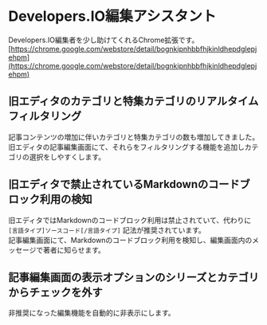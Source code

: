 # Developers.IO編集アシスタント

Developers.IO編集者を少し助けてくれるChrome拡張です。
[https://chrome.google.com/webstore/detail/bognkipnhbbfhjkinldhepdglepjehpm](https://chrome.google.com/webstore/detail/bognkipnhbbfhjkinldhepdglepjehpm)

## 旧エディタのカテゴリと特集カテゴリのリアルタイムフィルタリング
記事コンテンツの増加に伴いカテゴリと特集カテゴリの数も増加してきました。  
旧エディタの記事編集画面にて、それらをフィルタリングする機能を追加しカテゴリの選択をしやすくします。

## 旧エディタで禁止されているMarkdownのコードブロック利用の検知
旧エディタではMarkdownのコードブロック利用は禁止されていて、代わりに `[言語タイプ]ソースコード[/言語タイプ]` 記法が推奨されています。  
記事編集画面にて、Markdownのコードブロック利用を検知し、編集画面内のメッセージで著者に知らせます。

## 記事編集画面の表示オプションのシリーズとカテゴリからチェックを外す
非推奨になった編集機能を自動的に非表示にします。
